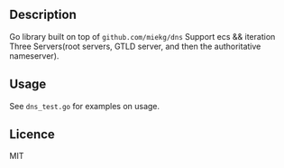 
## Description 

Go library built on top of `github.com/miekg/dns` 
Support ecs && iteration 
Three Servers(root servers, GTLD server, and then the authoritative nameserver).

## Usage

See `dns_test.go` for examples on usage.

## Licence

MIT